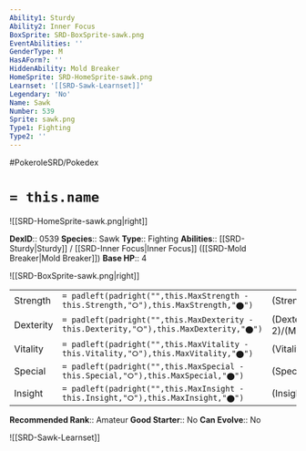 ```yaml
---
Ability1: Sturdy
Ability2: Inner Focus
BoxSprite: SRD-BoxSprite-sawk.png
EventAbilities: ''
GenderType: M
HasAForm?: ''
HiddenAbility: Mold Breaker
HomeSprite: SRD-HomeSprite-sawk.png
Learnset: '[[SRD-Sawk-Learnset]]'
Legendary: 'No'
Name: Sawk
Number: 539
Sprite: sawk.png
Type1: Fighting
Type2: ''
---
```


#PokeroleSRD/Pokedex

# `= this.name`

![[SRD-HomeSprite-sawk.png|right]]

**DexID**:: 0539
**Species**:: Sawk
**Type**:: Fighting
**Abilities**:: [[SRD-Sturdy|Sturdy]] / [[SRD-Inner Focus|Inner Focus]] ([[SRD-Mold Breaker|Mold Breaker]])
**Base HP**:: 4

![[SRD-BoxSprite-sawk.png|right]]

|           |                                                                                        |                                          |
| --------- | -------------------------------------------------------------------------------------- | ---------------------------------------- |
| Strength  | `= padleft(padright("",this.MaxStrength - this.Strength,"⭘"),this.MaxStrength,"⬤")`    | (Strength::3)/(MaxStrength::7)   |
| Dexterity | `= padleft(padright("",this.MaxDexterity - this.Dexterity,"⭘"),this.MaxDexterity,"⬤")` | (Dexterity:: 2)/(MaxDexterity::5) |
| Vitality  | `= padleft(padright("",this.MaxVitality - this.Vitality,"⭘"),this.MaxVitality,"⬤")`    | (Vitality::2)/(MaxVitality::5)   |
| Special   | `= padleft(padright("",this.MaxSpecial - this.Special,"⭘"),this.MaxSpecial,"⬤")`       | (Special::1)/(MaxSpecial::3)     |
| Insight   | `= padleft(padright("",this.MaxInsight - this.Insight,"⭘"),this.MaxInsight,"⬤")`       | (Insight::2)/(MaxInsight::5)     |

**Recommended Rank**:: Amateur
**Good Starter**:: No
**Can Evolve**:: No

![[SRD-Sawk-Learnset]]